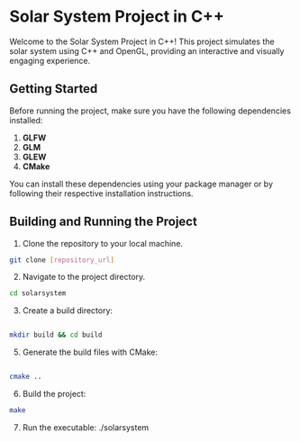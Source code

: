 # Solar System Project in C++

Welcome to the Solar System Project in C++! This project simulates the solar system using C++ and OpenGL, providing an interactive and visually engaging experience.

## Getting Started

Before running the project, make sure you have the following dependencies installed:

1. **GLFW**
2. **GLM**
3. **GLEW**
4. **CMake**

You can install these dependencies using your package manager or by following their respective installation instructions.

## Building and Running the Project

1. Clone the repository to your local machine.
```bash
git clone [repository_url]
```

2. Navigate to the project directory.

```bash
cd solarsystem
```
3. Create a build directory:

```bash

mkdir build && cd build
```

5. Generate the build files with CMake:

```bash

cmake ..
```
6. Build the project:

```bash
make
```

7. Run the executable:
./solarsystem